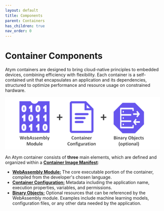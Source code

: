 ```yaml
---
layout: default
title: Components 
parent: Containers 
has_children: true 
nav_order: 0 
---
```


# Container Components

Atym containers are designed to bring cloud-native principles to embedded devices, combining efficiency with flexibility. Each container is a self-contained unit that encapsulates an application and its dependencies, structured to optimize performance and resource usage on constrained hardware.

![](atym_container.png)

An Atym container consists of **three** main elements, which are defined and organized within a **[Container Image Manifest](../container_image_manifest/)**:

- **[WebAssembly Module:](../components/webassembly_module/)** The core executable portion of the container, compiled from the developer's chosen language.
- **[Container Configuration:](../components/container_configuration/)** Metadata including the application name, execution properties, variables, and permissions.
- **[Binary Objects:](../components/binary_objects/)** Optional resources that can be referenced by the WebAssembly module. Examples include machine learning models, configuration files, or any other data needed by the application.